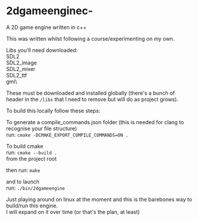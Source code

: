 # 2dgameenginec-
A 2D game engine written in c++

This was written whilst following a course/experimenting on my own.

Libs you'll need downloaded:\
SDL2\
SDL2_image\
SDL2_mixer\
SDL2_ttf\
gml\

These must be downloaded and installed globally (there's a bunch of header in the `/libs` that I need to remove but will do as project grows).

To build this locally follow these steps:

To generate a compile_commands.json folder (this is needed for clang to recognise your file structure)\
run: `cmake -DCMAKE_EXPORT_COMPILE_COMMANDS=ON .`

To build cmake\
run: `cmake --build .`\
from the project root

then run: `make`

and to launch \
run: `./bin/2dgameengine` 

Just playing around on linux at the moment and this is the barebones way to build/run this engine.\
I will expand on it over time (or that's the plan, at least)
